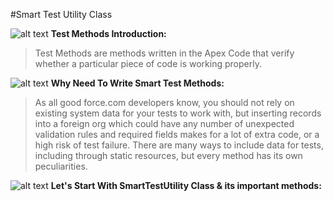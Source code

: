 #Smart Test Utility Class

![alt text][logo] **Test Methods Introduction:**
>Test Methods are methods written in the Apex Code that verify whether a particular piece of code is working properly.

![alt text][logo] **Why Need To Write Smart Test Methods:**
>As all good force.com developers know, you should not rely on existing system data for your tests to work with, but inserting records into a foreign org which could have any number of unexpected validation rules and required fields makes for a lot of extra code, or a high risk of test failure. There are many ways to include data for tests, including through static resources, but every method has its own peculiarities.

![alt text][logo] **Let's Start With SmartTestUtility Class & its important methods:**





[logo]: https://1.bp.blogspot.com/-21yKQxXzDoE/VqH9FafHc1I/AAAAAAAAIdU/trylVOdbg_o/s1600/arrow.png "List Header Item"
